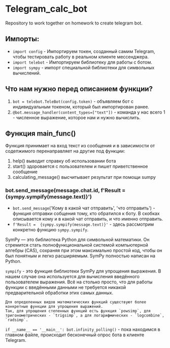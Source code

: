 # Telegram_calc_bot
Repository to work together on homework to create telegram bot.
## Импорты:
* `import config` - Импортируем токен, созданный самим Telegram, чтобы тестировать работу в реальном клиенте мессенджера.
* `import telebot` - Импортируем библиотеку для работы с ботом.
* `import sympy` - импорт специальной библиотеки для символьных вычислений.
## Что нам нужно перед описанием функции?
1. `bot = telebot.TeleBot(config.token)` - объявляем бот с индивидуальным токеном, который был импортирован ранее.
2. `@bot.message_handler(content_types=["text"])` - команда у нас всего 1 - численное выражение, которое нам и нужно вычислить.
## Функция main_func()
Функция принимает на вход текст из сообщения и в зависимости от содепжимого перенаправляет на другие под функции:
1. help() выводит справку об использовании бота
2. start() здоровается с пользователем и пишет приветственное сообщение
3. calculating_message() высчитывает результат при помощи sumpy
### bot.send_message(message.chat.id, f'Result =  {sympy.sympify(message.text)}')
* `bot.send_message`('Кому в какой чат отправить', 'что отправить') - функция отправки собщения тому, кто обратился к боту.
В скобках описывается кому и в какой чат отправить, и что именно отправить.
* `f'Result =  {sympy.sympify(message.text)}'` - здесь рассмотрим конкретно функцию `sympy.sympify`.

SymPy — это библиотека Python для символьной математики.
Он стремится стать полнофункциональной системой компьютерной алгебры (CAS), сохраняя при этом максимально простой код, чтобы он был понятным и легко расширяемым.
SymPy полностью написан на Python.

`sympify` - это функция библиотеки SymPy для упрощения выражения. В нашем случае она используется для вычисления введённого пользователем выражения.
Всё на столько просто, что для работы функции с введёнными данными не требуется никакой предварительной обработки этих самых данных.
```
Для определенных видов математических функций существуют более конкретные функции для упрощения выражений.
Так, для упрощения степенных функций есть функция `powsimp`, для тригонометрических - `trigsimp`, а для логарифмических - `logcombine`, `radsimp`.
```

`if __name__ == '__main__': bot.infinity_polling()` - пока находимся в главном файле, происходит бесконечный опрос бота в клиенте Telegram.
